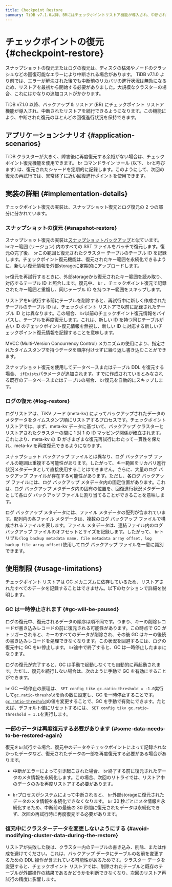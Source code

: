 ```yaml
---
title: Checkpoint Restore
summary: TiDB v7.1.0以降、BRにはチェックポイントリストア機能が導入され、中断されたリストアを続行できるようになります。この機能により、中断された復元のほとんどの回復進行状況を保持できます。大規模なクラスターの場合、これにはかなりの追加コストがかかります。チェックポイントリストアはGCメカニズムに依存しているため、リストアされたすべてのデータを記録することはできません。
---
```


# チェックポイントの復元 {#checkpoint-restore}

スナップショットの復元またはログの復元は、ディスクの枯渇やノードのクラッシュなどの回復可能なエラーにより中断される場合があります。 TiDB v7.1.0 より前では、エラーが解決された後でも中断前のリカバリの進行状況は無効になるため、リストアを最初から開始する必要がありました。大規模なクラスターの場合、これにはかなりの追加コストがかかります。

TiDB v7.1.0 以降、バックアップ &amp; リストア (BR) にチェックポイント リストア機能が導入され、中断されたリストアを続行できるようになります。この機能により、中断された復元のほとんどの回復進行状況を保持できます。

## アプリケーションシナリオ {#application-scenarios}

TiDB クラスターが大きく、障害後に再度復元する余裕がない場合は、チェックポイント復元機能を使用できます。 br コマンドライン ツール (以下、 `br`と呼びます) は、復元されたシャードを定期的に記録します。このようにして、次回の復元の再試行では、異常終了に近い回復進行ポイントを使用できます。

## 実装の詳細 {#implementation-details}

チェックポイント復元の実装は、スナップショット復元とログ復元の 2 つの部分に分かれています。

### スナップショットの復元 {#snapshot-restore}

スナップショット復元の実装は[スナップショットバックアップ](/br/br-checkpoint-backup.md#implementation-details)と似ています。 `br`キー範囲 (リージョン) 内のすべての SST ファイルをバッチで復元します。復元の完了後、 `br`この範囲と復元されたクラスター テーブルのテーブル ID を記録します。チェックポイント復元機能は、復元されたキー範囲を永続化できるように、新しい復元情報を外部storageに定期的にアップロードします。

`br`復元を再試行するときに、外部storageから復元されたキー範囲を読み取り、対応するテーブル ID と照合します。復元中、 `br` 、チェックポイント復元で記録されたキー範囲と重複し、同じテーブル ID を持つキー範囲をスキップします。

リストアを`br`試行する前にテーブルを削除すると、再試行中に新しく作成されたテーブルのテーブル ID は、チェックポイント リストアで以前に記録されたテーブル ID とは異なります。この場合、 `br`以前のチェックポイント復元情報をバイパスし、テーブルを再度復元します。これは、新しい ID を持つ同じテーブルが古い ID のチェックポイント復元情報を無視し、新しい ID に対応する新しいチェックポイント復元情報を記録することを意味します。

MVCC (Multi-Version Concurrency Control) メカニズムの使用により、指定されたタイムスタンプを持つデータを順序付けせずに繰り返し書き込むことができます。

スナップショット復元を使用してデータベースまたはテーブル DDL を復元する場合、 `ifExists`パラメータが追加されます。すでに作成されているとみなされる既存のデータベースまたはテーブルの場合、 `br`復元を自動的にスキップします。

### ログの復元 {#log-restore}

ログリストアは、TiKV ノード (meta-kv) によってバックアップされたデータのメタデータをタイムスタンプ順にリストアするプロセスです。チェックポイント リストアでは、まず、meta-kv データに基づいて、バックアップ クラスターとリストアされたクラスターの間に 1 対 1 の ID マッピング関係が確立されます。これにより、meta-kv の ID がさまざまな復元再試行にわたって一貫性を保たれ、meta-kv を再度復元できるようになります。

スナップショット バックアップ ファイルとは異なり、ログ バックアップ ファイルの範囲は重複する可能性があります。したがって、キー範囲をリカバリ進行状況メタデータとして直接使用することはできません。さらに、大量のログ バックアップ ファイルが存在する可能性があります。ただし、各ログ バックアップ ファイルには、ログ バックアップ メタデータ内の固定位置があります。これは、ログ バックアップ メタデータ内の固有の位置を、回復進行状況メタデータとして各ログ バックアップ ファイルに割り当てることができることを意味します。

ログ バックアップ メタデータには、ファイル メタデータの配列が含まれています。配列内の各ファイル メタデータは、複数のログ バックアップ ファイルで構成されるファイルを表します。ファイル メタデータは、連結ファイル内のログ バックアップ ファイルのオフセットとサイズを記録します。したがって、 `br`トリプル`(log backup metadata name, file metadata array offset, log backup file array offset)`使用してログ バックアップ ファイルを一意に識別できます。

## 使用制限 {#usage-limitations}

チェックポイント リストアは GC メカニズムに依存しているため、リストアされたすべてのデータを記録することはできません。以下のセクションで詳細を説明します。

### GC は一時停止されます {#gc-will-be-paused}

ログの復元中、復元されるデータの順序は順不同です。つまり、キーの削除レコードが書き込みレコードの前に復元される可能性があります。この時点で GC がトリガーされると、キーのすべてのデータが削除され、その後 GC はキーの後続の書き込みレコードを処理できなくなります。この状況を回避するには、ログの復元中に GC を`br`停止します。 `br`途中で終了すると、GC は一時停止したままになります。

ログの復元が完了すると、GC は手動で起動しなくても自動的に再起動されます。ただし、復元を続行しない場合は、次のように手動で GC を有効にすることができます。

`br` GC 一時停止の原理は、 `SET config tikv gc.ratio-threshold = -1.0`実行して`gc.ratio-threshold`を負の数に設定し、GC を一時停止することです。 [`gc.ratio-threshold`](/tikv-configuration-file.md#ratio-threshold)の値を変更することで、GC を手動で有効にできます。たとえば、デフォルト値にリセットするには、 `SET config tikv gc.ratio-threshold = 1.1`を実行します。

### 一部のデータは再度復元する必要があります {#some-data-needs-to-be-restored-again}

復元を`br`試行する場合、復元中のデータやチェックポイントによって記録されなかったデータなど、復元されたデータの一部を再度復元する必要がある場合があります。

-   中断がエラーによって引き起こされた場合、 `br`終了する前に復元されたデータのメタ情報を永続化します。この場合、次回のリトライでは、リストア中のデータのみを再度リストアする必要があります。

-   `br`プロセスがシステムによって中断されると、 `br`外部storageに復元されたデータのメタ情報を永続化できなくなります。 `br` 30 秒ごとにメタ情報を永続化するため、中断前の最後の 30 秒間に復元されたデータは永続化できず、次回の再試行時に再度復元する必要があります。

### 復元中にクラスターデータを変更しないようにする {#avoid-modifying-cluster-data-during-the-restore}

リストアが失敗した後は、クラスター内のテーブルの書き込み、削除、または作成を避けてください。これは、バックアップ データにテーブルの名前を変更するための DDL 操作が含まれている可能性があるためです。クラスター データを変更すると、チェックポイント リストアでは、削除されたテーブルと既存のテーブルが外部操作の結果であるかどうかを判断できなくなり、次回のリストア再試行の精度に影響します。
